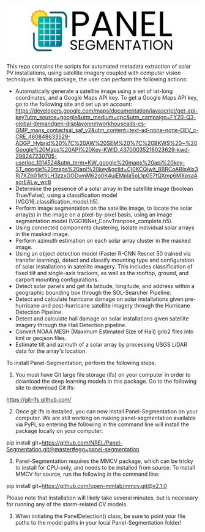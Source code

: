 ![Panel Segmentation Icon](docs/_static/panel_segmentation_cropped_icon.png)

This repo contains the scripts for automated metadata extraction of solar PV installations, 
using satellite imagery coupled with computer vision techniques. In this package, the user
can perform the following actions:
- Automatically generate a satellite image using a set of lat-long coordinates, and a Google 
Maps API key. To get a Google Maps API key, go to the following site and set up an account:
https://developers.google.com/maps/documentation/javascript/get-api-key?utm_source=google&utm_medium=cpc&utm_campaign=FY20-Q3-global-demandgen-displayonnetworkhouseads-cs-GMP_maps_contactsal_saf_v2&utm_content=text-ad-none-none-DEV_c-CRE_460848633529-ADGP_Hybrid%20%7C%20AW%20SEM%20%7C%20BKWS%20~%20Google%20Maps%20API%20Key-KWID_43700035216023629-kwd-298247230705-userloc_1014524&utm_term=KW_google%20maps%20api%20key-ST_google%20maps%20api%20key&gclid=Cj0KCQjwit_8BRCoARIsAIx3Rj7XZb01kt1iLH3zzxGODvmM62g0K4ujEMpla5pL1p057tQXmp6MXpsaAscrEALw_wcB
- Determine the presence of a solar array in the satellite image (boolean True/False), using a 
classification model (VGG16_classification_model.h5).
- Perform image segmentation on the satellite image, to locate the solar array(s) in the 
image on a pixel-by-pixel basis, using an image segmentation model (VGG16Net_ConvTranpose_complete.h5).
- Using connected components clustering, isolate individual solar arrays in the masked image.
- Perform azimuth estimation on each solar array cluster in the masked image.
- Using an object detection model (Faster R-CNN Resnet 50 trained via transfer learning), detect
and classify mounting type and configuration of solar installations in satellite imagery. This includes
classification of fixed tilt and single-axis trackers, as well as the rooftop, 
ground, and carport mounting configurations.
- Detect solar panels and get its latitude, longitude, and address within a geographic bounding box through the SOL-Searcher Pipeline.
- Detect and calculate hurricane damage on solar installations given pre-hurricane and post-hurricane satellite imagery through the Hurricane Detection Pipeline.
- Detect and calculate hail damage on solar installations given satellite imagery through the Hail Detection pipeline.
- Convert NOAA MESH (Maximum Estimated Size of Hail) grib2 files into kml or geojson files.
- Estimate tilt and azimuth of a solar array by processing USGS LiDAR data for the array's location.

To install Panel-Segmentation, perform the following steps:

1. You must have Git large file storage (lfs) on your computer in order to download the deep learning models in this package. Go to the following site to download Git lfs: 

https://git-lfs.github.com/

2. Once git lfs is installed, you can now install Panel-Segmentation on your computer. We are still working on making panel-segmentation available via PyPi, so entering the following in the command line will install the package locally on your computer:

pip install git+https://github.com/NREL/Panel-Segmentation.git@master#egg=panel-segmentation

3. Panel-Segmentation requires the MMCV package, which can be tricky to install for CPU-only, and needs to be installed from source. To install MMCV for source, run the following in the command line:

pip install git+https://github.com/open-mmlab/mmcv.git@v2.1.0

Please note that installation will likely take several minutes, but is necessary for running any of the storm-related CV models.

3. When initiating the PanelDetection() class, be sure to point your file paths to the model paths in your local Panel-Segmentation folder!




